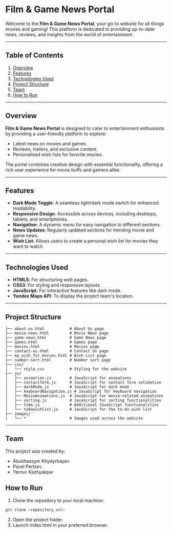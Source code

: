 # Film & Game News Portal

Welcome to the **Film & Game News Portal**, your go-to website for all things movies and gaming! This platform is dedicated to providing up-to-date news, reviews, and insights from the world of entertainment.

---

## Table of Contents

1. [Overview](#overview)
2. [Features](#features)
3. [Technologies Used](#technologies-used)
4. [Project Structure](#project-structure)
5. [Team](#team)
6. [How to Run](#how-to-run)

---

## Overview

**Film & Game News Portal** is designed to cater to entertainment enthusiasts by providing a user-friendly platform to explore:

- Latest news on movies and games.
- Reviews, trailers, and exclusive content.
- Personalized wish lists for favorite movies.

The portal combines creative design with essential functionality, offering a rich user experience for movie buffs and gamers alike.

---

## Features

- **Dark Mode Toggle**: A seamless light/dark mode switch for enhanced readability.
- **Responsive Design**: Accessible across devices, including desktops, tablets, and smartphones.
- **Navigation**: A dynamic menu for easy navigation to different sections.
- **News Updates**: Regularly updated sections for trending movie and game news.
- **Wish List**: Allows users to create a personal wish list for movies they want to watch.

---

## Technologies Used

- **HTML5**: For structuring web pages.
- **CSS3**: For styling and responsive layouts.
- **JavaScript**: For interactive features like dark mode.
- **Yandex Maps API**: To display the project team's location.


---

## Project Structure

```plaintext
├── about-us.html           # About Us page
├── movie-news.html         # Movie News page
├── game-news.html          # Game News page
├── games.html              # Games page
├── movies.html             # Movies page
├── contact-us.html         # Contact Us page
├── my_wish_for_movies.html # Wish List page
├── number-sort.html        # Number sort page
├── css/
│   └── style.css           # Styling for the website
├── js/
│   ├── animation.js        # JavaScript for animations
│   ├── contactform.js      # JavaScript for contact form validation
│   ├── darkMode.js         # JavaScript for dark mode
│   ├── keyboardNavigation.js # JavaScript for keyboard navigation
│   ├── MovieAnimations.js  # JavaScript for movie-related animations
│   ├── sorting.js          # JavaScript for sorting functionalities
│   ├── time.js             # Additional JavaScript functionalities
│   └── todowishlist.js     # JavaScript for the to-do wish list
├── images/
│   └── *                   # Images used across the website
```

---

## Team

This project was created by:

- Abukhassym Khydyrbayev
- Pavel Pertsev
- Yernur Kazhyakpar

## How to Run

1. Clone the repository to your local machine:
```bash
git clone <repository_url>
```
2. Open the project folder.
3. Launch index.html in your preferred browser.